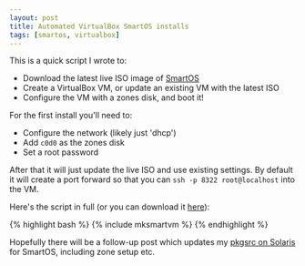 ```yaml
---
layout: post
title: Automated VirtualBox SmartOS installs
tags: [smartos, virtualbox]
---
```


This is a quick script I wrote to:
* Download the latest live ISO image of [SmartOS](http://smartos.org/)
* Create a VirtualBox VM, or update an existing VM with the latest ISO
* Configure the VM with a zones disk, and boot it!

For the first install you'll need to:
* Configure the network (likely just 'dhcp')
* Add `c0d0` as the zones disk
* Set a root password

After that it will just update the live ISO and use existing settings.  By
default it will create a port forward so that you can `ssh -p 8322
root@localhost` into the VM.

Here's the script in full (or you can download it
[here](http://www.perkin.org.uk/files/mksmartvm)):

{% highlight bash %}
{% include mksmartvm %}
{% endhighlight %}

Hopefully there will be a follow-up post which updates my [pkgsrc on
Solaris](http://www.perkin.org.uk/posts/pkgsrc-on-solaris.html) for SmartOS,
including zone setup etc.
